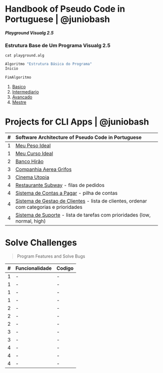 # Handbook of Pseudo Code in Portuguese | @juniobash
_**Playground Visualg 2.5**_  

### Estrutura Base de Um Programa Visualg 2.5

`cat playground.alg` 
~~~ bash
Algoritmo "Estrutura Básica do Programa"
Inicio

FimAlgoritmo

~~~

1. [Basico](#)
2. [Intermediario](#)
3. [Avancado](#)
4. [Mestre](#)

# Projects for CLI Apps | @juniobash

|#|Software Architecture of Pseudo Code in Portuguese|
| :---|:---|
|  1  | [Meu Peso Ideal](#)|
|  1  | [Meu Curso Ideal](#)|
|  2  | [Banco Hirão](#)|
|  3  | [Companhia Aerea Grifos](#)|
|  3  | [Cinema Utopia](#)|
|  4  | [Restaurante Subway](#) - filas de pedidos|
|  4  | [Sistema de Contas a Pagar](#) - pilha de contas|
|  4  | [Sistema de Gestao de Clientes](#) - lista de clientes, ordenar com categorias e prioridades|
|  4  | [Sistema de Suporte](#) - lista de tarefas com prioridades (low, normal, high)|

# Solve Challenges
> Program Features and Solve Bugs

|#|Funcionalidade | Codigo |
| :---|:---| :---|
|  1  | - | - |
|  1  | - | - |
|  1  | - | - |
|  1  | - | - |
|  2  | - | - |
|  2  | - | - |
|  2  | - | - |
|  3  | - | - |
|  3  | - | - |
|  4  | - | - |
|  4  | - | - |
|  4  | - | - |
